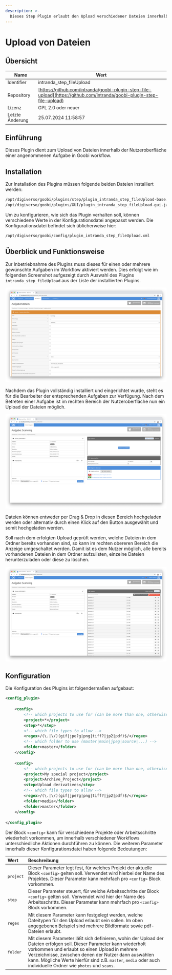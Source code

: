 ```yaml
---
description: >-
  Dieses Step Plugin erlaubt den Upload verschiedener Dateien innerhalb von Aufgaben in der Weboberfläche.
---
```


# Upload von Dateien

## Übersicht

Name                     | Wert
-------------------------|-----------
Identifier               | intranda_step_fileUpload
Repository               | [https://github.com/intranda/goobi-plugin-step-file-upload](https://github.com/intranda/goobi-plugin-step-file-upload)
Lizenz              | GPL 2.0 oder neuer 
Letzte Änderung    | 25.07.2024 11:58:57


## Einführung
Dieses Plugin dient zum Upload von Dateien innerhalb der Nutzeroberfläche einer angenommenen Aufgabe in Goobi workflow.


## Installation
Zur Installation des Plugins müssen folgende beiden Dateien installiert werden:

```bash
/opt/digiverso/goobi/plugins/step/plugin_intranda_step_fileUpload-base.jar
/opt/digiverso/goobi/plugins/GUI/plugin_intranda_step_fileUpload-gui.jar
```

Um zu konfigurieren, wie sich das Plugin verhalten soll, können verschiedene Werte in der Konfigurationsdatei angepasst werden. Die Konfigurationsdatei befindet sich üblicherweise hier:

```bash
/opt/digiverso/goobi/config/plugin_intranda_step_fileUpload.xml
```


## Überblick und Funktionsweise
Zur Inbetriebnahme des Plugins muss dieses für einen oder mehrere gewünschte Aufgaben im Workflow aktiviert werden. Dies erfolgt wie im folgenden Screenshot aufgezeigt durch Auswahl des Plugins `intranda_step_fileUpload` aus der Liste der installierten Plugins.

![Zuweisung des Plugins zu einer bestimmten Aufgabe](images/goobi-plugin-step-file-upload_screen1_de.png)

Nachdem das Plugin vollständig installiert und eingerichtet wurde, steht es für die Bearbeiter der entsprechenden Aufgaben zur Verfügung. Nach dem Betreten einer Aufgabe ist im rechten Bereich der Nutzeroberfläche nun ein Upload der Dateien möglich.

![Anzeige des Uploadbereichs innerhalb der angenommenen Aufgabe](images/goobi-plugin-step-file-upload_screen2_de.png)

Dateien können entweder per Drag & Drop in diesen Bereich hochgeladen werden oder alternativ durch einen Klick auf den Button ausgewählt und somit hochgeladen werden.

Soll nach dem erfolgten Upload geprüft werden, welche Dateien in dem Ordner bereits vorhanden sind, so kann im rechten obereren Bereich die Anzeige umgeschaltet werden. Damit ist es dem Nutzer möglich, alle bereits vorhandenen Dateien in dem Ordner aufzulisten, einzelne Dateien herunterzuladen oder diese zu löschen.

![Anzeige der Übersicht über alle bereits vorhandenen Dateien des Ordners](images/goobi-plugin-step-file-upload_screen3_de.png)


## Konfiguration
Die Konfiguration des Plugins ist folgendermaßen aufgebaut:

```xml
<config_plugin>

    <config>
        <!-- which projects to use for (can be more than one, otherwise use *) -->
        <project>*</project>
        <step>*</step>
        <!-- which file types to allow -->
        <regex>/(\.|\/)(gif|jpe?g|png|tiff?|jp2|pdf)$/</regex>
        <!-- which folder to use (master|main|jpeg|source|...) -->
        <folder>master</folder>
    </config>

    <config>
        <!-- which projects to use for (can be more than one, otherwise use *) -->
        <project>My special project</project>
        <project>Archive_Project</project>
        <step>Upload derivatives</step>
        <!-- which file types to allow -->
        <regex>/(\.|\/)(gif|jpe?g|png|tiff?|jp2|pdf)$/</regex>
        <folder>media</folder>
        <folder>master</folder>
    </config>

</config_plugin>
```

Der Block `<config>` kann für verschiedene Projekte oder Arbeitsschritte wiederholt vorkommen, um innerhalb verschiedener Workflows unterschiedliche Aktionen durchführen zu können. Die weiteren Parameter innerhalb dieser Konfigurationsdatei haben folgende Bedeutungen:

| Wert | Beschreibung |
| :--- | :--- |
| `project` | Dieser Parameter legt fest, für welches Projekt der aktuelle Block `<config>` gelten soll. Verwendet wird hierbei der Name des Projektes. Dieser Parameter kann mehrfach pro `<config>` Block vorkommen. |
| `step` | Dieser Parameter steuert, für welche Arbeitsschritte der Block `<config>` gelten soll. Verwendet wird hier der Name des Arbeitsschritts. Dieser Parameter kann mehrfach pro `<config>` Block vorkommen. |
| `regex` | Mit diesem Parameter kann festgelegt werden, welche Dateitypen  für den Upload erlaubt sein sollen. Im oben angegebenen Beispiel sind mehrere Bildformate sowie pdf-Dateien erlaubt. |
| `folder` | Mit diesem Parameter läßt sich definieren, wohin der Upload der Dateien erfolgen soll. Dieser Parameter kann wiederholt vorkommen und erlaubt so einen Upload in mehrere Verzeichnisse, zwischen denen der Nutzer dann auswählen kann. Mögliche Werte hierfür sind z.B. `master`, `media` oder auch individuelle Ordner wie `photos` und `scans`. |